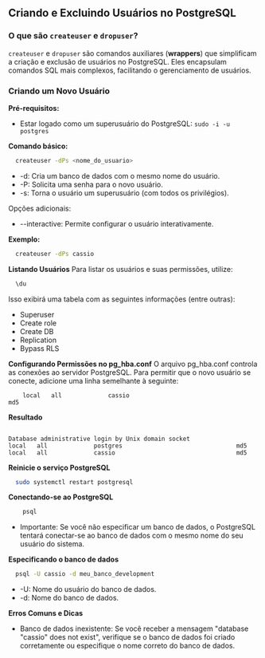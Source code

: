## Criando e Excluindo Usuários no PostgreSQL

### O que são `createuser` e `dropuser`?
`createuser` e `dropuser` são comandos auxiliares (**wrappers**) que simplificam a criação e exclusão de usuários no PostgreSQL. Eles encapsulam comandos SQL mais complexos, facilitando o gerenciamento de usuários.

### Criando um Novo Usuário
**Pré-requisitos:**
* Estar logado como um superusuário do PostgreSQL: `sudo -i -u postgres`

**Comando básico:**
```bash
  createuser -dPs <nome_do_usuario>
```
- -d: Cria um banco de dados com o mesmo nome do usuário.
- -P: Solicita uma senha para o novo usuário.
- -s: Torna o usuário um superusuário (com todos os privilégios).

Opções adicionais:

- --interactive: Permite configurar o usuário interativamente.

**Exemplo:**

```bash
  createuser -dPs cassio
```

**Listando Usuários**
Para listar os usuários e suas permissões, utilize:
```bash
  \du
```

Isso exibirá uma tabela com as seguintes informações (entre outras):

- Superuser
- Create role
- Create DB
- Replication
- Bypass RLS

**Configurando Permissões no pg_hba.conf**
O arquivo pg_hba.conf controla as conexões ao servidor PostgreSQL. Para permitir que o novo usuário se conecte, adicione uma linha semelhante à seguinte:
```text
    local   all             cassio                                  md5
```


**Resultado**
```text

Database administrative login by Unix domain socket
local   all             postgres                                md5
local   all             cassio                                  md5
```

**Reinicie o serviço PostgreSQL**
```bash
  sudo systemctl restart postgresql
```

**Conectando-se ao PostgreSQL**
```bash
    psql
```

- Importante: Se você não especificar um banco de dados, o PostgreSQL tentará conectar-se ao banco de dados com o mesmo nome do seu usuário do sistema.



**Especificando o banco de dados**
```Bash
  psql -U cassio -d meu_banco_development
```

- -U: Nome do usuário do banco de dados.
- -d: Nome do banco de dados.

**Erros Comuns e Dicas**
- Banco de dados inexistente: Se você receber a mensagem "database "cassio" does not exist", verifique se o banco de dados foi criado corretamente ou especifique o nome correto do banco de dados.
